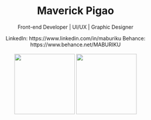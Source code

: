 <h1 align="center"> Maverick Pigao </h1> 
<p align="center"> Front-end Developer | UI/UX | Graphic Designer<p>

<div align="center">
  <span>LinkedIn: https://www.linkedin.com/in/maburiku</span>
  <span>Behance: https://www.behance.net/MABURIKU</span>
</div>

<br/>
<div align="center">
  <img height="165px" src="https://github-readme-stats.vercel.app/api?username=MABURIKU&show_icons=true&bg_color=75,252525,3F4E5A&title_color=00FF8A&icon_color=00FF8A&text_color=f5f5f5&hide_border=true&rank_icon=percentile"/>
  <img height="165px" src="https://streak-stats.demolab.com?user=MABURIKU&background=75,252525,3F4E5A&currStreakLabel=00FF8A&currStreakNum=f5f5f5&sideNums=f5f5f5&sideLabels=00FF8A&dates=f5f5f5&fire=00FF8A&ring=00FF8A&hide_border=true"/>
</div>
